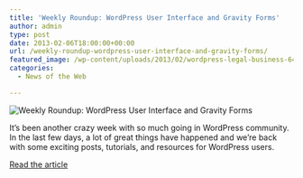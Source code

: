```yaml
---
title: 'Weekly Roundup: WordPress User Interface and Gravity Forms'
author: admin
type: post
date: 2013-02-06T18:00:00+00:00
url: /weekly-roundup-wordpress-user-interface-and-gravity-forms/
featured_image: /wp-content/uploads/2013/02/wordpress-legal-business-640x386-150x150.jpg
categories:
  - News of the Web

---
```

<img src="https://i0.wp.com/www.wpkube.com/wp-content/uploads/2013/02/wordpress-legal-business-640x386-150x150.jpg?resize=150%2C150" alt="Weekly Roundup: WordPress User Interface and Gravity Forms" data-recalc-dims="1" />

It’s been another crazy week with so much going in WordPress community. In the last few days, a lot of great things have happened and we’re back with some exciting posts, tutorials, and resources for WordPress users.

<a href="http://www.wpkube.com/weekly-roundup-6/" title="Weekly Roundup: WordPress User Interface and Gravity Forms" target="_blank">Read the article</a>